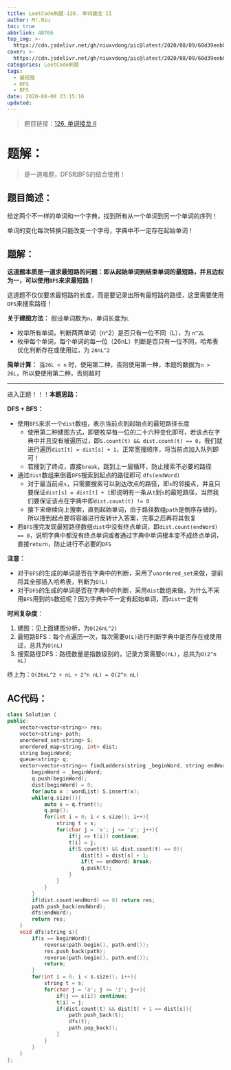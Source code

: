 ```yaml
---
title: LeetCode刷题-126. 单词接龙 II
author: Mr.Niu
toc: true
abbrlink: 48766
top_img: >-
  https://cdn.jsdelivr.net/gh/niuxvdong/pic@latest/2020/08/09/60d39eeb07a42b0d0aaf7e9be6d86138.png
cover: >-
  https://cdn.jsdelivr.net/gh/niuxvdong/pic@latest/2020/08/09/60d39eeb07a42b0d0aaf7e9be6d86138.png
categories: LeetCode刷题
tags:
  - 最短路
  - DFS
  - BFS
date: 2020-08-08 23:15:16
updated:
---
```






> 题目链接：[126. 单词接龙 II](https://leetcode-cn.com/problems/word-ladder-ii/)



# 题解：



> 是一道难题，DFS和BFS的结合使用！



## 题目简述：

给定两个不一样的单词和一个字典，找到所有从一个单词到另一个单词的序列！

单词的变化每次转换只能改变一个字母，字典中不一定存在起始单词！

## 题解：



**这道题本质是一道求最短路的问题：即从起始单词到结束单词的最短路，并且边权为一，可以使用`BFS`来求最短路！**



这道题不仅仅要求最短路的长度，而是要记录出所有最短路的路径，这里需要使用`DFS`来搜索路径！



**关于建图方法：** 假设单词数为`n`，单词长度为`L`

- 枚举所有单词，判断两两单词（n^2）是否只有一位不同（L），为 `n^2L`
- 枚举每个单词，每个单词的每一位（26nL）判断是否只有一位不同，哈希表优化判断存在或使用过，为 `26nL^2`



**简单计算：** 当`26L < n` 时，使用第二种，否则使用第一种，本题的数据为`n > 26L`，所以要使用第二种，否则超时



---



进入正题！！！**本题思路：**

**DFS + BFS：**

- 使用`BFS`来求一个`dist`数组，表示当前点到起始点的最短路径长度
  - 使用第二种建图方式，即要枚举每一位的二十六种变化即可，若该点在字典中并且没有被遍历过，即`S.count(t) && dist.count(t) == 0`，我们就进行遍历`dist[t] = dist[s] + 1`，正常宽搜顺序，将当前点加入队列即可！
  - 若搜到了终点，直接`break`，跳到上一层循环，防止搜索不必要的路径
- 通过`dist`数组来倒着`DFS`搜索到起点的路径即可 `dfs(endWord)`
  - 对于最当前点`s`，只需要搜索可以到达改点的路径，即`s`的邻接点，并且只要保证`dist[s] = dist[t] + 1`即说明有一条从`t`到`s`的最短路径，当然我们要保证该点在字典中即`dist.count(t) != 0 `
  - 接下来继续向上搜索，直到起始单词，由于路径数组`path`是倒序存储的，所以搜到起点要将容器进行反转计入答案，完事之后再将其恢复
- 若`BFS`搜完发现最短路径数组`dist`中没有终点单词，即`dist.count(endWord) == 0`，说明字典中都没有终点单词或者通过字典中单词根本变不成终点单词，直接`return`，防止进行不必要的`DFS`





**注意：**

- 对于`BFS`的生成的单词是否在字典中的判断，采用了`unordered_set`来做，提前将其全部插入哈希表，判断为`O(L)`
- 对于`DFS`的生成的单词是否在字典中的判断，采用`dist`数组来做，为什么不采用`BFS`用到的`S`数组呢？因为字典中不一定有起始单词，而`dist`一定有



**时间复杂度**：

1. 建图：见上面建图分析，为`O(26nL^2)`
2. 最短路BFS：每个点遍历一次，每次需要`O(L)`进行判断字典中是否存在或使用过，总共为`O(nL)`
3. 搜索路径DFS：路径数量是指数级别的，记录方案需要`O(nL)`，总共为`O(2^n nL)`

终上为：`O(26nL^2 + nL + 2^n nL) = O(2^n nL)`

## AC代码：



```c++
class Solution {
public:
    vector<vector<string>> res;
    vector<string> path;
    unordered_set<string> S;
    unordered_map<string, int> dist;
    string beginWord;
    queue<string> q;
    vector<vector<string>> findLadders(string _beginWord, string endWord, vector<string>& wordList) {
        beginWord = _beginWord;
        q.push(beginWord);
        dist[beginWord] = 0;
        for(auto x : wordList) S.insert(x); 
        while(q.size()){
            auto s = q.front();
            q.pop();
            for(int i = 0; i < s.size(); i++){
                string t = s;
                for(char j = 'a'; j <= 'z'; j++){
                    if(j == t[i]) continue;
                    t[i] = j;
                    if(S.count(t) && dist.count(t) == 0){
                        dist[t] = dist[s] + 1;
                        if(t == endWord) break;
                        q.push(t);
                    }
                }
            }
        }
        if(dist.count(endWord) == 0) return res;
        path.push_back(endWord);
        dfs(endWord);
        return res;
    }
    void dfs(string s){
        if(s == beginWord){
            reverse(path.begin(), path.end());
            res.push_back(path);
            reverse(path.begin(), path.end());
            return;
        }
        for(int i = 0; i < s.size(); i++){
            string t = s;
            for(char j = 'a'; j <= 'z'; j++){
                if(j == s[i]) continue;
                t[i] = j;
                if(dist.count(t) && dist[t] + 1 == dist[s]){
                    path.push_back(t);
                    dfs(t);
                    path.pop_back();
                }
            }
        }
    }
};
```



